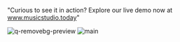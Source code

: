 
"Curious to see it in action? Explore our live demo now at www.musicstudio.today"

![q-removebg-preview](https://github.com/user-attachments/assets/2d86cc3b-8457-4488-930d-8a2c9a318fbe)
![main](https://github.com/user-attachments/assets/eb081a3a-22d5-44ec-8f0f-e29e1b283178)
